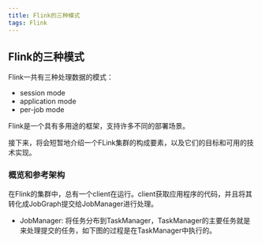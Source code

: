 ```yaml
---
title: Flink的三种模式
tags: Flink
---
```


## Flink的三种模式

Flink一共有三种处理数据的模式：

* session mode
* application mode
* per-job mode



Flink是一个具有多用途的框架，支持许多不同的部署场景。

接下来，将会短暂地介绍一个FLink集群的构成要素，以及它们的目标和可用的技术实现。

### 概览和参考架构

在Flink的集群中，总有一个client在运行。client获取应用程序的代码，并且将其转化成JobGraph提交给JobManager进行处理。

* JobManager: 将任务分布到TaskManager，TaskManager的主要任务就是来处理提交的任务，如下图的过程是在TaskManager中执行的。

